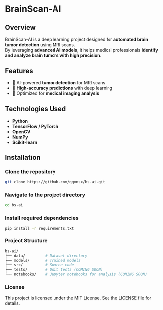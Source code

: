 # BrainScan-AI  

## Overview  
BrainScan-AI is a deep learning project designed for **automated brain tumor detection** using MRI scans.  
By leveraging **advanced AI models**, it helps medical professionals **identify and analyze brain tumors with high precision**.  

## Features  
- 🚀 AI-powered **tumor detection** for MRI scans  
- 🎯 **High-accuracy predictions** with deep learning  
- 🏥 Optimized for **medical imaging analysis**  

## Technologies Used  
- **Python**  
- **TensorFlow / PyTorch**  
- **OpenCV**  
- **NumPy**  
- **Scikit-learn**  

## Installation  

### Clone the repository  
```sh
git clone https://github.com/qqxnsx/bs-ai.git
```
### Navigate to the project directory
```sh
cd bs-ai
```
### Install required dependencies
```sh
pip install -r requirements.txt
```
### Project Structure

```sh
bs-ai/  
├── data/         # Dataset directory  
├── models/       # Trained models  
├── src/          # Source code  
├── tests/        # Unit tests (COMING SOON)  
└── notebooks/    # Jupyter notebooks for analysis (COMING SOON)  
```


### License
This project is licensed under the MIT License. See the LICENSE file for details.



